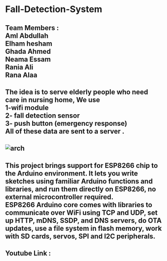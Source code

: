 # Fall-Detection-System
Team Members :<br/>
Aml Abdullah<br/>
Elham hesham<br/>
Ghada Ahmed<br/>
Neama Essam<br/>
Rania Ali<br/>
Rana Alaa
----------------------------------
The idea is to serve elderly people who need care in nursing home, We use <br/>
1-wifi module<br/> 
2- fall detection sensor <br/>
3- push button (emergency response)<br/>
 All of these data are sent to a server .<br/>
 ----------------------------------
 ![arch](https://user-images.githubusercontent.com/44041416/56615332-26a4de80-661b-11e9-9859-54525ea827cb.png)
 ----------------------------------
This project brings support for ESP8266 chip to the Arduino environment. It lets you write sketches using familiar Arduino functions and libraries, and run them directly on ESP8266, no external microcontroller required.<br/>
ESP8266 Arduino core comes with libraries to communicate over WiFi using TCP and UDP, set up HTTP, mDNS, SSDP, and DNS servers, do OTA updates, use a file system in flash memory, work with SD cards, servos, SPI and I2C peripherals.
----------------------------------
Youtube Link : 
----------------------------------


